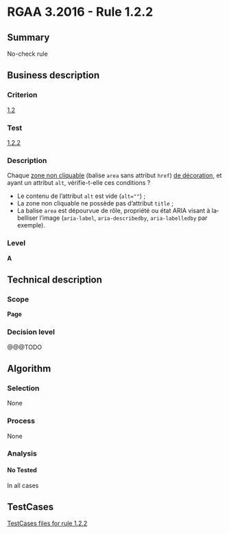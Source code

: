 # RGAA 3.2016 - Rule 1.2.2

## Summary
No-check rule


## Business description

### Criterion
[1.2](http://references.modernisation.gouv.fr/rgaa-accessibilite/2016/criteres.html#crit-1-2)

### Test
[1.2.2](http://references.modernisation.gouv.fr/rgaa-accessibilite/2016/criteres.html#test-1-2-2)

### Description
<div lang="fr">Chaque <a href="http://references.modernisation.gouv.fr/rgaa-accessibilite/2016/glossaire.html#zone-non-cliquable">zone non cliquable</a> (balise <code lang="en">area</code> sans attribut <code lang="en">href</code>) <a href="http://references.modernisation.gouv.fr/rgaa-accessibilite/2016/glossaire.html#image-de-dcoration">de d&#xE9;coration</a>, et ayant un attribut <code lang="en">alt</code>, v&#xE9;rifie-t-elle ces conditions&nbsp;? <ul><li>Le contenu de l&#x2019;attribut <code lang="en">alt</code> est vide (<code lang="en">alt=""</code>)&nbsp;;</li> <li>La zone non cliquable ne poss&#xE8;de pas d&#x2019;attribut <code lang="en">title</code>&nbsp;;</li> <li>La balise <code lang="en">area</code> est d&#xE9;pourvue de r&#xF4;le, propri&#xE9;t&#xE9; ou &#xE9;tat ARIA visant &#xE0; labelliser l&#x2019;image (<code lang="en">aria-label</code>, <code lang="en">aria-describedby</code>, <code lang="en">aria-labelledby</code> par exemple).</li> </ul></div>

### Level
**A**


## Technical description

### Scope
**Page**

### Decision level
@@@TODO


## Algorithm

### Selection
None

### Process
None

### Analysis

#### No Tested
In all cases


##  TestCases

[TestCases files for rule 1.2.2](https://github.com/Asqatasun/Asqatasun/tree/develop/rules/rules-rgaa3.2016/src/test/resources/testcases/rgaa32016/Rgaa32016Rule010202/)


